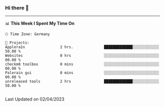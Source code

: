 ### Hi there 👋

<!--
**Hackt1vator/Hackt1vator** is a ✨ _special_ ✨ repository because its `README.md` (this file) appears on your GitHub profile.

Here are some ideas to get you started:

- 🔭 I’m currently working on ...
- 🌱 I’m currently learning ...
- 👯 I’m looking to collaborate on ...
- 🤔 I’m looking for help with ...
- 💬 Ask me about ...
- 📫 How to reach me: ...
- 😄 Pronouns: ...
- ⚡ Fun fact: ...
-->

---

<!--START_SECTION:waka-->
📊 **This Week I Spent My Time On** 

```text
🕑︎ Time Zone: Germany

💬 Projects: 
Applera1n                2 hrs.              █████████████░░░░░░░░░░░░   50.00 % 
Websites                 0 hrs               ░░░░░░░░░░░░░░░░░░░░░░░░░   00.00 % 
checkm8 toolbox          0 mins              ░░░░░░░░░░░░░░░░░░░░░░░░░   00.00 % 
Palerain gui             0 mins              ░░░░░░░░░░░░░░░░░░░░░░░░░   00.00 % 
unreleased tools         2 hrs               █████████████░░░░░░░░░░░░   50.00 % 


```


 Last Updated on 02/04/2023
<!--END_SECTION:waka-->
